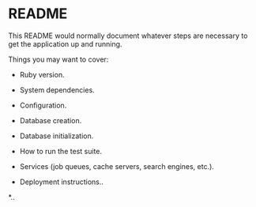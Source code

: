 # README

This README would normally document whatever steps are necessary to get the
application up and running.

Things you may want to cover:

* Ruby version. 

* System dependencies.

* Configuration.   

* Database creation.

* Database initialization.

* How to run the test suite.

* Services (job queues, cache servers, search engines, etc.).

* Deployment instructions..

*.. 
